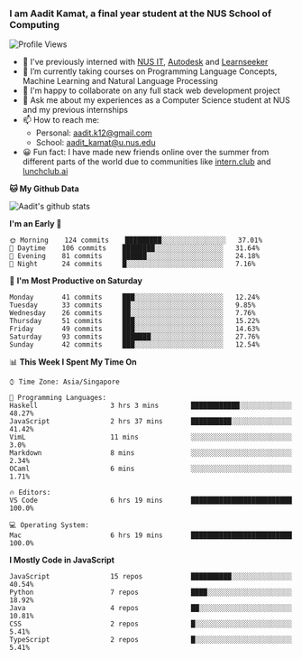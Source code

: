 ### I am Aadit Kamat, a final year student at the NUS School of Computing

![Profile Views](https://komarev.com/ghpvc/?username=aaditkamat)

- 🏢 I've previously interned with [NUS IT](https://nusit.nus.edu.sg/), [Autodesk](https://www.autodesk.com.sg/) and [Learnseeker](https://learnseeker.com/) 
- 🌱 I’m currently taking courses on Programming Language Concepts, Machine Learning and Natural Language Processing
- 👯 I'm happy to collaborate on any full stack web development project
- 💬 Ask me about my experiences as a Computer Science student at NUS and my previous internships
- 📫 How to reach me: 
     - Personal: aadit.k12@gmail.com
     - School: aadit_kamat@u.nus.edu
- 😀 Fun fact: I have made new friends online over the summer from different parts of the world due to communities <t> like [intern.club](https://intern.club) and [lunchclub.ai](https://lunchclub.ai/)
     
**🐱 My Github Data**  
     
![Aadit's github stats](https://github-readme-stats.vercel.app/api?username=aaditkamat&count_private=true&show_icons=true)

<!--START_SECTION:waka-->
**I'm an Early 🐤** 

```text
🌞 Morning    124 commits    █████████░░░░░░░░░░░░░░░░   37.01% 
🌆 Daytime    106 commits    ████████░░░░░░░░░░░░░░░░░   31.64% 
🌃 Evening    81 commits     ██████░░░░░░░░░░░░░░░░░░░   24.18% 
🌙 Night      24 commits     █░░░░░░░░░░░░░░░░░░░░░░░░   7.16%

```
📅 **I'm Most Productive on Saturday** 

```text
Monday       41 commits     ███░░░░░░░░░░░░░░░░░░░░░░   12.24% 
Tuesday      33 commits     ██░░░░░░░░░░░░░░░░░░░░░░░   9.85% 
Wednesday    26 commits     ██░░░░░░░░░░░░░░░░░░░░░░░   7.76% 
Thursday     51 commits     ███░░░░░░░░░░░░░░░░░░░░░░   15.22% 
Friday       49 commits     ███░░░░░░░░░░░░░░░░░░░░░░   14.63% 
Saturday     93 commits     ███████░░░░░░░░░░░░░░░░░░   27.76% 
Sunday       42 commits     ███░░░░░░░░░░░░░░░░░░░░░░   12.54%

```


📊 **This Week I Spent My Time On** 

```text
⌚︎ Time Zone: Asia/Singapore

💬 Programming Languages: 
Haskell                  3 hrs 3 mins        ████████████░░░░░░░░░░░░░   48.27% 
JavaScript               2 hrs 37 mins       ██████████░░░░░░░░░░░░░░░   41.42% 
VimL                     11 mins             ░░░░░░░░░░░░░░░░░░░░░░░░░   3.0% 
Markdown                 8 mins              ░░░░░░░░░░░░░░░░░░░░░░░░░   2.34% 
OCaml                    6 mins              ░░░░░░░░░░░░░░░░░░░░░░░░░   1.71%

🔥 Editors: 
VS Code                  6 hrs 19 mins       █████████████████████████   100.0%

💻 Operating System: 
Mac                      6 hrs 19 mins       █████████████████████████   100.0%

```

**I Mostly Code in JavaScript** 

```text
JavaScript               15 repos            ██████████░░░░░░░░░░░░░░░   40.54% 
Python                   7 repos             ████░░░░░░░░░░░░░░░░░░░░░   18.92% 
Java                     4 repos             ██░░░░░░░░░░░░░░░░░░░░░░░   10.81% 
CSS                      2 repos             █░░░░░░░░░░░░░░░░░░░░░░░░   5.41% 
TypeScript               2 repos             █░░░░░░░░░░░░░░░░░░░░░░░░   5.41%

```



<!--END_SECTION:waka-->
